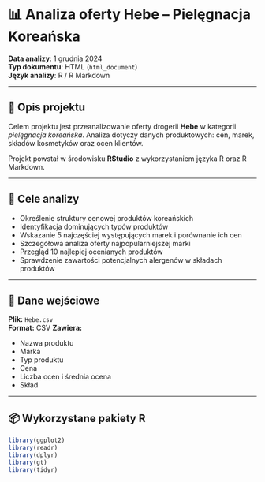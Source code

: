 # 📊 Analiza oferty Hebe – Pielęgnacja Koreańska

**Data analizy**: 1 grudnia 2024  
**Typ dokumentu**: HTML (`html_document`)  
**Język analizy**: R / R Markdown  

---

## 📝 Opis projektu

Celem projektu jest przeanalizowanie oferty drogerii **Hebe** w kategorii _pielęgnacja koreańska_. Analiza dotyczy danych produktowych: cen, marek, składów kosmetyków oraz ocen klientów.  

Projekt powstał w środowisku **RStudio** z wykorzystaniem języka R oraz R Markdown.  

---

## 🎯 Cele analizy

- Określenie struktury cenowej produktów koreańskich
- Identyfikacja dominujących typów produktów
- Wskazanie 5 najczęściej występujących marek i porównanie ich cen
- Szczegółowa analiza oferty najpopularniejszej marki
- Przegląd 10 najlepiej ocenianych produktów
- Sprawdzenie zawartości potencjalnych alergenów w składach produktów

---

## 📂 Dane wejściowe

**Plik:** `Hebe.csv`  
**Format:** CSV 
**Zawiera:**  
- Nazwa produktu  
- Marka  
- Typ produktu  
- Cena  
- Liczba ocen i średnia ocena  
- Skład 

---

## 📦 Wykorzystane pakiety R

```r
library(ggplot2)
library(readr)
library(dplyr)
library(gt)
library(tidyr)
